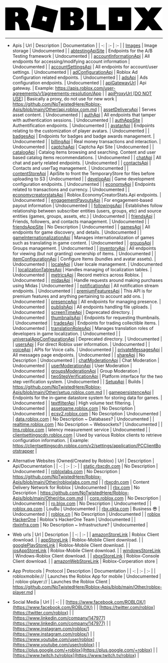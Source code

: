 ![](https://github.com/NoTwistedHere/Roblox-Apis/blob/main/Images/Roblox_Logo.png)

<hr/>

* Apis
    | Url | Description | Documentation |
    | -: | :- | :- |
    | [Images](https://images.rbxcdn.com/) | Image storage | Undocumented |
    | [abtestingApiSite](https://abtesting.roblox.com) | Endpoints for the A/B Testing framework | Undocumented |
    | [accountInformationApi](https://accountinformation.roblox.com) | All endpoints for accessing/modifying account information | Undocumented |
    | [accountSettingsApi](https://accountsettings.roblox.com) | All endpoints for account/user settings. | Undocumented |
    | [adConfigurationApi](https://adconfiguration.roblox.com) | Roblox Ad Configuration related endpoints. | Undocumented |
    | [adsApi](https://ads.roblox.com) | Ads configuration endpoints. | Undocumented |
    | [apiGatewayUrl](https://apis.roblox.com) | Api gateway. | Example: https://apis.roblox.com/user-agreements/v1/agreements-resolution/App |
    | [apiProxyUrl [DO NOT USE]](https://api.roblox.com) | Basically a proxy, do not use for new work | https://github.com/NoTwistedHere/Roblox-Apis/blob/main/Other/api.roblox.com.md |
    | [assetDeliveryApi](https://assetdelivery.roblox.com) | Serves asset content. | Undocumented |
    | [authApi](https://auth.roblox.com) | All endpoints that tamper with authentication sessions. | Undocumented |
    | [authAppSite](https://authsite.roblox.com) | Authentification endpoints. | Undocumented |
    | [avatarApi](https://avatar.roblox.com) | Endpoints relating to the customization of player avatars. | Undocumented |
    | [badgesApi](https://badges.roblox.com) | Endpoints for badges and badge awards management. | Undocumented |
    | [billingApi](https://billing.roblox.com) | Real money transactions and interaction. | Undocumented |
    | [captchaApi](https://captcha.roblox.com) | Captcha Api Site | Undocumented |
    | [catalogApi](https://catalog.roblox.com) | Catalog items browsing and searching. Content and user based catalog items recommendations. | Undocumented |
    | [chatApi](https://chat.roblox.com) | All chat and party related endpoints. | Undocumented |
    | [contactsApi](https://contacts.roblox.com) | Contacts and userTag management. | Undocumented |
    | [contentStoreApi](https://contentstore.roblox.com) | ApiSite to front the TemporaryStore for files before uploading to S3 | Undocumented |
    | [developApi](https://develop.roblox.com) | Game development configuration endpoints. | Undocumented |
    | [economyApi](https://economy.roblox.com) | Endpoints related to transactions and currency. | Undocumented |
    | [economycreatorstatsApi](https://economycreatorstats.roblox.com) | Roblox.EconomyCreatorStats.Api endpoints. | Undocumented |
    | [engagementPayoutsApi](https://engagementpayouts.roblox.com) | For engagement-based payout information | Undocumented |
    | [followingsApi](https://followings.roblox.com) | Establishes follow relationship between subscriber entities (users, groups, etc) and source entities (games, groups, assets, etc.) | Undocumented |
    | [friendsApi](https://friends.roblox.com) | Friends, followers, and contacts management. | Undocumented |
    | [friendsAppSite](https://friendsite.roblox.com) | No Description | Undocumented |
    | [gamesApi](https://games.roblox.com) | All endpoints for game discovery, and details. | Undocumented |
    | [gameInternationalizationApi](https://gameinternationalization.roblox.com) | Manages internationalization of games such as translating in game content. | Undocumented |
    | [groupsApi](https://groups.roblox.com) | Groups management. | Undocumented |
    | [inventoryApi](https://inventory.roblox.com) | All endpoints for viewing (but not granting) ownership of items. | Undocumented |
    | [itemConfigurationApi](https://itemconfiguration.roblox.com) | Configure Items (bundles and avatar assets). | Undocumented |
    | [localeApi](https://locale.roblox.com) | User locale management. | Undocumented |
    | [localizationTablesApi](https://localizationtables.roblox.com) | Handles managing of localization tables. | Undocumented |
    | [metricsApi](https://metrics.roblox.com) | Record metrics across Roblox. | Undocumented |
    | [midasApi](https://midas.roblox.com) | Handle requests around making purchases using Midas | Undocumented |
    | [notificationApi](https://notifications.roblox.com) | All notification stream endpoints. | Undocumented |
    | [premiumFeaturesApi](https://premiumfeatures.roblox.com) | This API is for premium features and anything pertaining to account add ons. | Undocumented |
    | [presenceApi](https://presence.roblox.com) | All endpoints for managing presence. | Undocumented |
    | [publishApi](https://publish.roblox.com) | All endpoints handling file uploads. | Undocumented |
    | [screenTimeApi](https://apis.rcs.roblox.com/screen-time-api) | Deprecated directory. | Undocumented |
    | [thumbnailsApi](https://thumbnails.roblox.com) | Endpoints for requesting thumbnails. | Undocumented |
    | [tradesApi](https://trades.roblox.com) | Endpoints for trading collectible items. | Undocumented |
    | [translationRolesApi](https://translationroles.roblox.com) | Manages translation roles of developers in game localization. | Undocumented |
    | [universalAppConfigurationApi](https://apis.roblox.com/universal-app-configuration) | Deprecated directory. | Undocumented |
    | [usersApi](https://users.roblox.com) | For direct Roblox user information. | Undocumented |
    | [voiceApi](https://voice.roblox.com) | APIs for Voice calls. | Undocumented |
    | [privateMessagesApi](https://privatemessages.roblox.com) | All messages page endpoints. | Undocumented |
    | [shareApi](https://share.roblox.com) | No Description | Undocumented |
    | [chatModerationApi](https://chatmoderation.roblox.com) | Chat Moderation | Undocumented |
    | [userModerationApi](https://usermoderation.roblox.com) | User Moderation | Undocumented |
    | [groupsModerationApi](https://groupsmoderation.roblox.com) | Group Moderation | Undocumented |
    | [twoStepVerificationApi](https://twostepverification.roblox.com) | Platform interface for the two step verification system. | Undocumented |
    | [SetupApi](http://setup.roblox.com) | Builds | https://github.com/NoTwistedHere/Roblox-Apis/blob/main/Other/setup.roblox.com.md |
    | [gamepersistenceApi](https://gamepersistence.roblox.com) | Endpoints for the in-game datastore system for storing data for games. | Undocumented |
    | [textfilterApi](https://textfilter.roblox.com) | High volume text filtering. | Undocumented |
    | [assetgame.roblox.com](http://assetgame.roblox.com) | No Description | Undocumented |
    | [ecsv2.roblox.com](https://ecsv2.roblox.com) | No Description | Undocumented |
    | [data.roblox.com](http://data.roblox.com) | No Description ~ Databases? | Undocumented |
    | [realtime.roblox.com](https://realtime.roblox.com) | No Description ~ Websockets? | Undocumented |
    | [lms.roblox.com](https://lms.roblox.com) | latency measurement service | Undocumented |
    | [clientsettingscdn.roblox.com](https://clientsettingscdn.roblox.com) | Used by various Roblox clients to retrieve configuration information. | Example: https://clientsettingscdn.roblox.com/v2/settings/application/PCClientBootstrapper |

* Alternative Websites (Owned/Created by Roblox)
    | Url | Description | Api/Documentation |
    | -: | :- | :- |
    | [static.rbxcdn.com](https://static.rbxcdn.com) | No Description | Undocumented |
    | [robloxlabs.com](https://robloxlabs.com) | No Description | https://github.com/NoTwistedHere/Roblox-Apis/blob/main/Other/robloxlabs.com.md |
    | [rbxcdn.com](https://rbxcdn.com/) | Content Delivery Network for Roblox | Undocumented |
    | [rbx.com](https://rbx.com) | No Description | https://github.com/NoTwistedHere/Roblox-Apis/blob/main/Other/rbx.com.md |
    | [corp.roblox.com](https://corp.roblox.com) | No Description | Undocumented |
    | [ro.blox.com](https://ro.blox.com) | No Description | Undocumented |
    | [roblox.qq.com](https://roblox.qq.com) | LouBu | Undocumented |
    | [rbx.okta.com](https://rbx.okta.com/) | Business 😎 | Undocumented |
    | [roblox.cn](https://roblox.cn/) | No Description | Undocumented |
    | [roblox HackerOne](https://hackerone.com/roblox?type=team) | Roblox's HackerOne Team | Undocumented |
    | [rbxinfra.com](https://rbxinfra.com) | No Description ~ Infrastructure? | Undocumented |

* Web urls
    | Url | Description |
    | -: | :- |
    | [amazonStoreLink](https://www.amazon.com/Roblox-Corporation/dp/B00NUF4YOA) | Roblox Client download. |
    | [appStoreLink](https://itunes.apple.com/us/app/roblox-mobile/id431946152) | Roblox-Mobile Client download. |
    | [googlePlayStoreLink](https://play.google.com/store/apps/details?id=com.roblox.client&amp;hl=e) | Roblox-Mobile Client download. |
    | [iosAppStoreLink](https://itunes.apple.com/us/app/roblox-mobile/id431946152) | Roblox-Mobile Client download. |
    | [windowsStoreLink](https://www.microsoft.com/en-us/store/games/roblox/9nblgggzm6wm) | Windows-Roblox Client download. |
    | [xboxStoreLink](https://www.microsoft.com/en-us/p/roblox/bq1tn1t79v9k) | Roblox-Console Client download. |
    | [amazonWebStoreLink](https://www.amazon.com/roblox?&amp;_encoding=UTF8&amp;tag=r05d13-20&amp;linkCode=ur2&amp;linkId=4ba2e1ad82f781c8e8cc98329b1066d0&amp;camp=1789&amp;creative=9325) | Roblox-Corperation store |

* App Protocols
    | Protocol | Description | Documentation |
    | -: | :- | :- |
    | robloxmobile:// | Launches the Roblox App for mobile | Undocumented |
    | roblox-player:// | Launches the Roblox Client | https://github.com/NoTwistedHere/Roblox-Apis/blob/main/Other/roblox-player.md |

* Social Media
    | Url |
    | -: |
    | [https://www.facebook.com/ROBLOX/](https://www.facebook.com/ROBLOX/) |
    | [https://twitter.com/roblox](https://twitter.com/roblox) |
    | [https://www.linkedin.com/company/147977](https://www.linkedin.com/company/147977) |
    | [https://www.instagram.com/roblox/](https://www.instagram.com/roblox/) |
    | [https://www.youtube.com/user/roblox](https://www.youtube.com/user/roblox) |
    | [https://plus.google.com/+roblox](https://plus.google.com/+roblox) |
    | [https://www.twitch.tv/roblox](https://www.twitch.tv/roblox) |
